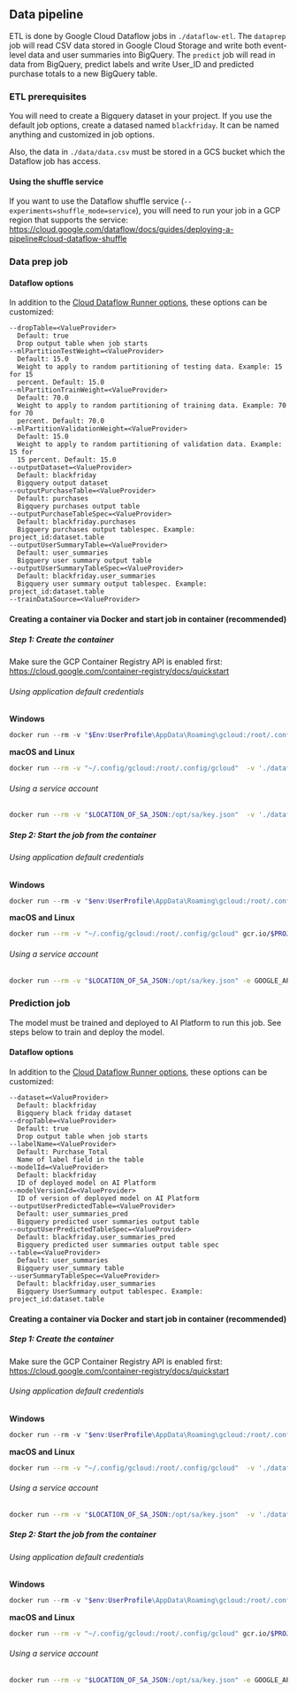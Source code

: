 ## Data pipeline

ETL is done by Google Cloud Dataflow jobs in `./dataflow-etl`. The `dataprep` job will read CSV data stored in Google Cloud Storage and write both event-level data and user summaries into BigQuery. The `predict` job will read in data from BigQuery, predict labels and write User_ID and predicted purchase totals to a new BigQuery table.

### ETL prerequisites

You will need to create a Bigquery dataset in your project. If you use the default job options, create a datased named `blackfriday`. It can be named anything and customized in job options.

Also, the data in `./data/data.csv` must be stored in a GCS bucket which the Dataflow job has access.

#### Using the shuffle service

If you want to use the Dataflow shuffle service (`--experiments=shuffle_mode=service`), you will need to run your job in a GCP region that supports the service: https://cloud.google.com/dataflow/docs/guides/deploying-a-pipeline#cloud-dataflow-shuffle

### Data prep job

#### Dataflow options

In addition to the [Cloud Dataflow Runner options](https://beam.apache.org/documentation/runners/dataflow/#pipeline-options), these options can be customized:

```
--dropTable=<ValueProvider>
  Default: true
  Drop output table when job starts
--mlPartitionTestWeight=<ValueProvider>
  Default: 15.0
  Weight to apply to random partitioning of testing data. Example: 15 for 15
  percent. Default: 15.0
--mlPartitionTrainWeight=<ValueProvider>
  Default: 70.0
  Weight to apply to random partitioning of training data. Example: 70 for 70
  percent. Default: 70.0
--mlPartitionValidationWeight=<ValueProvider>
  Default: 15.0
  Weight to apply to random partitioning of validation data. Example: 15 for
  15 percent. Default: 15.0
--outputDataset=<ValueProvider>
  Default: blackfriday
  Bigquery output dataset
--outputPurchaseTable=<ValueProvider>
  Default: purchases
  Bigquery purchases output table
--outputPurchaseTableSpec=<ValueProvider>
  Default: blackfriday.purchases
  Bigquery purchases output tablespec. Example: project_id:dataset.table
--outputUserSummaryTable=<ValueProvider>
  Default: user_summaries
  Bigquery user summary output table
--outputUserSummaryTableSpec=<ValueProvider>
  Default: blackfriday.user_summaries
  Bigquery user summary output tablespec. Example: project_id:dataset.table
--trainDataSource=<ValueProvider>
```

#### Creating a container via Docker and start job in container (recommended)

##### Step 1: Create the container

Make sure the GCP Container Registry API is enabled first: https://cloud.google.com/container-registry/docs/quickstart

###### Using application default credentials

**Windows**

```powershell
docker run --rm -v "$Env:UserProfile\AppData\Roaming\gcloud:/root/.config/gcloud"  -v '.\dataflow-etl\:/opt/etl' -w /opt/etl openjdk:8 ./gradlew :dataprep:jib --image gcr.io/$env:PROJECT_ID/$env:REPO_NAME:dataprep"
```

**macOS and Linux**

```bash
docker run --rm -v "~/.config/gcloud:/root/.config/gcloud"  -v './dataflow-etl\:/opt/etl' -w /opt/etl openjdk:8 ./gradlew :dataprep:jib --image gcr.io/$PROJECT_ID/$REPO_NAME:dataprep"
```

###### Using a service account

```bash
docker run --rm -v "$LOCATION_OF_SA_JSON:/opt/sa/key.json"  -v './dataflow-etl\:/opt/etl' -e GOOGLE_APPLICATION_CREDENTIALS=/opt/sa/key.json -w /opt/etl openjdk:8 ./gradlew :dataprep:jib --image gcr.io/$PROJECT_ID/$REPO_NAME:dataprep
```

##### Step 2: Start the job from the container

###### Using application default credentials

**Windows**

```powershell
docker run --rm -v "$env:UserProfile\AppData\Roaming\gcloud:/root/.config/gcloud" gcr.io/$env:PROJECT_ID/$env:REPO_NAME:dataprep --project=$env:PROJECT_ID --runner=DataflowRunner --region=$env:GCP_REGION --workerMachineType=$env:INSTANCE_TYPE --maxNumWorkers=$env:MAX_WORKERS --jobName=$env:JOB_NAME --tempLocation=$env:STAGING_LOCATION --trainDataSource=$env:DATA_LOCATION
```

**macOS and Linux**

```bash
docker run --rm -v "~/.config/gcloud:/root/.config/gcloud" gcr.io/$PROJECT_ID/$REPO_NAME:dataprep --project=$PROJECT_ID --runner=DataflowRunner --region=$GCP_REGION --workerMachineType=$INSTANCE_TYPE --maxNumWorkers=$MAX_WORKERS --jobName=$JOB_NAME --tempLocation=$STAGING_LOCATION --trainDataSource=$DATA_LOCATION
```

###### Using a service account

```bash
docker run --rm -v "$LOCATION_OF_SA_JSON:/opt/sa/key.json" -e GOOGLE_APPLICATION_CREDENTIALS=/opt/sa/key.json gcr.io/$PROJECT_ID/$REPO_NAME:dataprep --project=$PROJECT_ID --runner=DataflowRunner --region=$GCP_REGION --workerMachineType=$INSTANCE_TYPE --maxNumWorkers=$MAX_WORKERS --jobName=$JOB_NAME --tempLocation=$STAGING_LOCATION --trainDataSource=$DATA_LOCATION
```

### Prediction job

The model must be trained and deployed to AI Platform to run this job. See steps below to train and deploy the model.

#### Dataflow options

In addition to the [Cloud Dataflow Runner options](https://beam.apache.org/documentation/runners/dataflow/#pipeline-options), these options can be customized:

```
--dataset=<ValueProvider>
  Default: blackfriday
  Bigquery black friday dataset
--dropTable=<ValueProvider>
  Default: true
  Drop output table when job starts
--labelName=<ValueProvider>
  Default: Purchase_Total
  Name of label field in the table
--modelId=<ValueProvider>
  Default: blackfriday
  ID of deployed model on AI Platform
--modelVersionId=<ValueProvider>
  ID of version of deployed model on AI Platform
--outputUserPredictedTable=<ValueProvider>
  Default: user_summaries_pred
  Bigquery predicted user summaries output table
--outputUserPredictedTableSpec=<ValueProvider>
  Default: blackfriday.user_summaries_pred
  Bigquery predicted user summaries output table spec
--table=<ValueProvider>
  Default: user_summaries
  Bigquery user_summary table
--userSummaryTableSpec=<ValueProvider>
  Default: blackfriday.user_summaries
  Bigquery UserSummary output tablespec. Example: project_id:dataset.table
```

#### Creating a container via Docker and start job in container (recommended)

##### Step 1: Create the container

Make sure the GCP Container Registry API is enabled first: https://cloud.google.com/container-registry/docs/quickstart

###### Using application default credentials

**Windows**

```powershell
docker run --rm -v "$env:UserProfile\AppData\Roaming\gcloud:/root/.config/gcloud"  -v "$PWD/dataflow-etl/:/opt/etl" -w /opt/etl openjdk:8 ./gradlew :predict:jib --image "gcr.io/$env:PROJECT_ID/${env:REPO_NAME}:predict"
```

**macOS and Linux**

```bash
docker run --rm -v "~/.config/gcloud:/root/.config/gcloud"  -v './dataflow-etl\:/opt/etl' -w /opt/etl openjdk:8 ./gradlew :predict:jib --image gcr.io/$PROJECT_ID/$REPO_NAME:predict"
```

###### Using a service account

```bash
docker run --rm -v "$LOCATION_OF_SA_JSON:/opt/sa/key.json"  -v './dataflow-etl\:/opt/etl' -e GOOGLE_APPLICATION_CREDENTIALS=/opt/sa/key.json -w /opt/etl openjdk:8 ./gradlew :predict:jib --image gcr.io/$PROJECT_ID/$REPO_NAME:predict"
```

##### Step 2: Start the job from the container

###### Using application default credentials

**Windows**

```powershell
docker run --rm -v "$env:UserProfile\AppData\Roaming\gcloud:/root/.config/gcloud" gcr.io/$env:PROJECT_ID/$env:REPO_NAME:predict --project=$env:PROJECT_ID --runner=DataflowRunner --region=$env:GCP_REGION --workerMachineType=$env:INSTANCE_TYPE --maxNumWorkers=$env:MAX_WORKERS --jobName=$env:JOB_NAME --tempLocation=$env:STAGING_LOCATION --modelVersionId=$env:MODEL_VERSION
```

**macOS and Linux**

```bash
docker run --rm -v "~/.config/gcloud:/root/.config/gcloud" gcr.io/$PROJECT_ID/$REPO_NAME:predict --project=$PROJECT_ID --runner=DataflowRunner --region=$GCP_REGION --workerMachineType=$INSTANCE_TYPE --maxNumWorkers=$MAX_WORKERS --jobName=$JOB_NAME --tempLocation=$STAGING_LOCATION --modelVersionId=$MODEL_VERSION
```

###### Using a service account

```bash
docker run --rm -v "$LOCATION_OF_SA_JSON:/opt/sa/key.json" -e GOOGLE_APPLICATION_CREDENTIALS=/opt/sa/key.json gcr.io/$PROJECT_ID/$REPO_NAME:predict --project=$PROJECT_ID --runner=DataflowRunner --region=$GCP_REGION --workerMachineType=$INSTANCE_TYPE --maxNumWorkers=$MAX_WORKERS --jobName=$JOB_NAME --tempLocation=$STAGING_LOCATION --modelVersionId=$MODEL_VERSION
```

